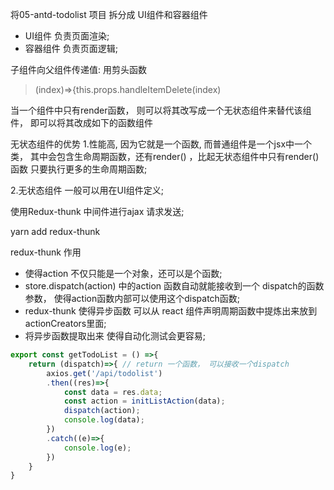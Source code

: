 将05-antd-todolist 项目 拆分成 UI组件和容器组件
- UI组件  负责页面渲染; 
- 容器组件  负责页面逻辑;

子组件向父组件传递值: 用剪头函数
> (index)=>{this.props.handleItemDelete(index)

当一个组件中只有render函数， 则可以将其改写成一个无状态组件来替代该组件， 即可以将其改成如下的函数组件

无状态组件的优势
1.性能高, 因为它就是一个函数, 而普通组件是一个jsx中一个类， 其中会包含生命周期函数，还有render() ，比起无状态组件中只有render()函数 只要执行更多的生命周期函数;

2.无状态组件 一般可以用在UI组件定义; 

使用Redux-thunk 中间件进行ajax 请求发送;

yarn add redux-thunk 

redux-thunk 作用
- 使得action 不仅只能是一个对象，还可以是个函数;
- store.dispatch(action) 中的action 函数自动就能接收到一个 dispatch的函数参数， 使得action函数内部可以使用这个dispatch函数;
- redux-thunk 使得异步函数 可以从 react 组件声明周期函数中提炼出来放到actionCreators里面; 
- 将异步函数提取出来 使得自动化测试会更容易; 

```jsx
export const getTodoList = () =>{
    return (dispatch)=>{ // return 一个函数， 可以接收一个dispatch
        axios.get('/api/todolist')
        .then((res)=>{
            const data = res.data;
            const action = initListAction(data);
            dispatch(action);
            console.log(data);   
        })
        .catch((e)=>{
            console.log(e);
        })
    }
}
```
